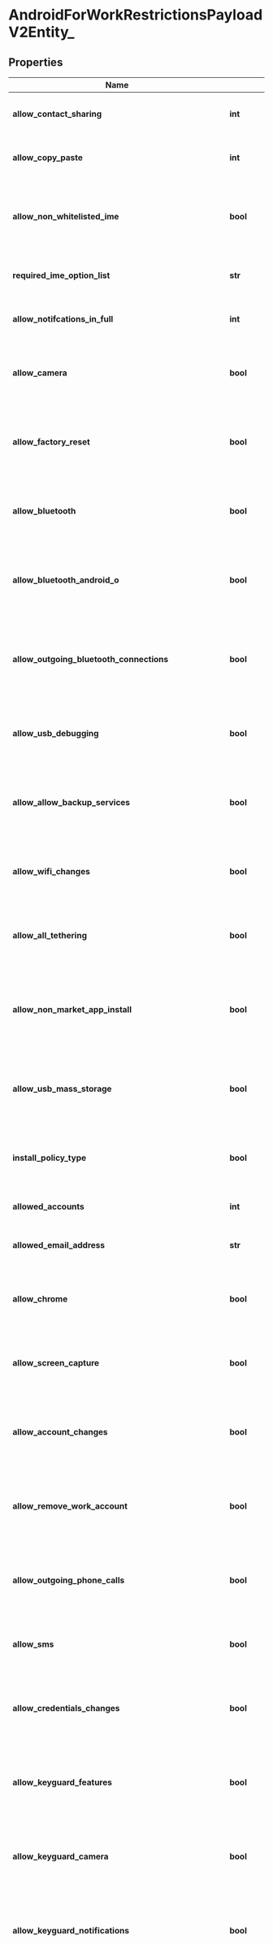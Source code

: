 # AndroidForWorkRestrictionsPayloadV2Entity_

## Properties
Name | Type | Description | Notes
------------ | ------------- | ------------- | -------------
**allow_contact_sharing** | **int** | Gets or sets the allow contact sharing. | [optional] 
**allow_copy_paste** | **int** | Gets or sets the allow copy paste value. | [optional] 
**allow_non_whitelisted_ime** | **bool** | Gets or sets a value indicating whether [allow non whitelisted IME]. | [optional] 
**required_ime_option_list** | **str** | Gets or sets the required IME option list. | [optional] 
**allow_notifcations_in_full** | **int** | Gets or sets the allow notifcations in full value. | [optional] 
**allow_camera** | **bool** | Gets or sets a value indicating whether [allow camera]. | [optional] 
**allow_factory_reset** | **bool** | Gets or sets a value indicating whether [allow factory reset]. | [optional] 
**allow_bluetooth** | **bool** | Gets or sets a value indicating whether [allow bluetooth]. | [optional] 
**allow_bluetooth_android_o** | **bool** | Gets or sets a value indicating whether [allow bluetooth android o]. | [optional] 
**allow_outgoing_bluetooth_connections** | **bool** | Gets or sets a value indicating whether [allow outgoing bluetooth connections]. | [optional] 
**allow_usb_debugging** | **bool** | Gets or sets a value indicating whether [allow usb debugging]. | [optional] 
**allow_allow_backup_services** | **bool** | Gets or sets a value indicating whether [allow backup services]. | [optional] 
**allow_wifi_changes** | **bool** | Gets or sets a value indicating whether [allow wifi changes]. | [optional] 
**allow_all_tethering** | **bool** | Gets or sets a value indicating whether [allow all tethering]. | [optional] 
**allow_non_market_app_install** | **bool** | Gets or sets a value indicating whether [allow non market application install]. | [optional] 
**allow_usb_mass_storage** | **bool** | Gets or sets a value indicating whether [allow usb mass storage]. | [optional] 
**install_policy_type** | **bool** | Gets or sets a value indicating whether [allow google play]. | [optional] 
**allowed_accounts** | **int** | Gets or sets the allowed accounts. | [optional] 
**allowed_email_address** | **str** | Gets or sets the allowed email address. | [optional] 
**allow_chrome** | **bool** | Gets or sets a value indicating whether [allow chrome]. | [optional] 
**allow_screen_capture** | **bool** | Gets or sets a value indicating whether [allow screen capture]. | [optional] 
**allow_account_changes** | **bool** | Gets or sets a value indicating whether [allow account changes]. | [optional] 
**allow_remove_work_account** | **bool** | Gets or sets a value indicating whether [allow remove work account]. | [optional] 
**allow_outgoing_phone_calls** | **bool** | Gets or sets a value indicating whether [allow outgoing phone calls]. | [optional] 
**allow_sms** | **bool** | Gets or sets a value indicating whether [allow SMS]. | [optional] 
**allow_credentials_changes** | **bool** | Gets or sets a value indicating whether [allow credentials changes]. | [optional] 
**allow_keyguard_features** | **bool** | Gets or sets a value indicating whether [allow keyguard features]. | [optional] 
**allow_keyguard_camera** | **bool** | Gets or sets a value indicating whether [allow keyguard camera]. | [optional] 
**allow_keyguard_notifications** | **bool** | Gets or sets a value indicating whether [allow keyguard notifications]. | [optional] 
**allow_keyguard_fingerprint** | **bool** | Gets or sets a value indicating whether [allow keyguard fingerprint]. | [optional] 
**allow_keyguard_trust_agent** | **bool** | Gets or sets a value indicating whether [allow keyguard trust agent]. | [optional] 
**allow_keyguard_unredacted** | **bool** | Gets or sets a value indicating whether [allow keyguard unredacted]. | [optional] 
**allow_modifying_apps_settings** | **bool** | Gets or sets a value indicating whether [allow modifying apps settings]. | [optional] 
**allow_installing_apps** | **bool** | Gets or sets a value indicating whether [allow installing apps]. | [optional] 
**allow_uninstalling_apps** | **bool** | Gets or sets a value indicating whether [allow uninstalling apps]. | [optional] 
**allow_disable_app_verify** | **bool** | Gets or sets a value indicating whether [allow disable application verify]. | [optional] 
**allow_usb_file_transfer** | **bool** | Gets or sets a value indicating whether [allow usb file transfer]. | [optional] 
**allow_vpn_changes** | **bool** | Gets or sets a value indicating whether [allow VPN changes]. | [optional] 
**allow_mobile_changes** | **bool** | Gets or sets a value indicating whether [allow mobile changes]. | [optional] 
**allow_work_personal_paste** | **bool** | Gets or sets a value indicating whether [allow work personal paste]. | [optional] 
**allow_work_to_access_personal** | **bool** | Gets or sets a value indicating whether [allow work to access personal]. | [optional] 
**allow_personal_to_access_work** | **bool** | Gets or sets a value indicating whether [allow personal to access work]. | [optional] 
**allow_personal_share_with_work** | **bool** | Gets or sets a value indicating whether [allow personal share with work]. | [optional] 
**allow_work_share_with_personal** | **bool** | Gets or sets a value indicating whether [allow work share with personal]. | [optional] 
**allow_work_contacts_in_phone** | **bool** | Gets or sets a value indicating whether [allow work contacts in phone]. | [optional] 
**allow_contacts** | **bool** | Gets or sets a value indicating whether [allow contacts]. | [optional] 
**force_screen_on_plugged_ac** | **bool** | Gets or sets a value indicating whether [force screen on plugged ac]. | [optional] 
**force_screen_on_plugged_usb** | **bool** | Gets or sets a value indicating whether [force screen on plugged usb]. | [optional] 
**force_screen_on_plugged_wireless** | **bool** | Gets or sets a value indicating whether [force screen on plugged wireless]. | [optional] 
**allow_status_bar** | **bool** | Gets or sets a value indicating whether [allow status bar]. | [optional] 
**allow_keyguard** | **bool** | Gets or sets a value indicating whether [allow keyguard]. | [optional] 
**allow_adding_users** | **bool** | Gets or sets a value indicating whether [allow adding users]. | [optional] 
**allow_removing_users** | **bool** | Gets or sets a value indicating whether [allow removing users]. | [optional] 
**allow_safe_boot** | **bool** | Gets or sets a value indicating whether [allow safe boot]. | [optional] 
**allow_nfc** | **bool** | Gets or sets a value indicating whether [allow NFC]. | [optional] 
**allow_managed_wifi_changes** | **bool** | Gets or sets a value indicating whether [allow managed wifi changes]. | [optional] 
**allow_data_roaming** | **bool** | Gets or sets a value indicating whether [allow data roaming]. | [optional] 
**allow_location_access** | **int** | Gets or sets the allow location access. | [optional] 
**allow_bluetooth_contact_sharing** | **bool** | Gets or sets a value indicating whether [allow bluetooth contact sharing]. | [optional] 
**allow_wallpaper_change** | **bool** | Gets or sets a value indicating whether [allow set wallpaper]. | [optional] 
**allow_user_icon_change** | **bool** | Gets or sets a value indicating whether [allow set user icon]. | [optional] 
**allow_non_google_accounts** | **bool** | Gets or sets a value indicating whether [allow non google accounts]. | [optional] 
**whitelist_approved_accessibility_services** | **bool** | Gets or sets a value indicating whether whitelist permitted accessibility services. | [optional] 
**accessibility_services_permitted_app_ids** | **str** | Gets or sets the accessibility services permitted application ids. | [optional] 
**skip_first_use_hints** | **bool** | Gets or sets a value indicating whether dO mode skip user tutorial on first start-up for apps. | [optional] 
**allow_system_windows** | **bool** | Gets or sets a value indicating whether allow System window to display. | [optional] 
**allow_system_error_dialogs** | **bool** | Gets or sets a value indicating whether allow Suppress error dialogues. | [optional] 
**android_for_work_samsung_restrictions_payload** | [**AndroidForWorkSamsungRestrictionsPayloadV2Entity_**](AndroidForWorkSamsungRestrictionsPayloadV2Entity_.md) | Gets or sets the android for work samsung restrictions payload. | [optional] 
**android_for_work_work_profile_restrictions_payload** | [**AndroidForWorkWorkProfileRestrictionsPayloadV2Entity_**](AndroidForWorkWorkProfileRestrictionsPayloadV2Entity_.md) | Gets or sets the android for work work profile restrictions payload. | [optional] 

[[Back to Model list]](../README.md#documentation-for-models) [[Back to API list]](../README.md#documentation-for-api-endpoints) [[Back to README]](../README.md)


